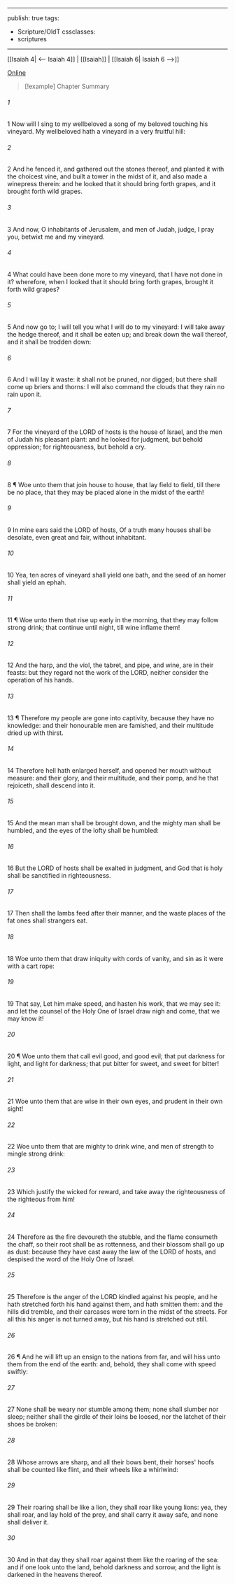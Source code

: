 

---
publish: true
tags:
  - Scripture/OldT
cssclasses:
  - scriptures
---
[[Isaiah 4| <-- Isaiah 4]] | [[Isaiah]] | [[Isaiah 6| Isaiah 6 -->]]

[Online](https://churchofjesuschrist.org/study/scriptures/ot/isa/5?lang=eng)

>[!example] Chapter Summary
>
###### 1
1 Now will I sing to my wellbeloved a song of my beloved touching his vineyard.  My wellbeloved hath a vineyard in a very fruitful hill:
###### 2
2 And he fenced it, and gathered out the stones thereof, and planted it with the choicest vine, and built a tower in the midst of it, and also made a winepress therein: and he looked that it should bring forth grapes, and it brought forth wild grapes.
###### 3
3 And now, O inhabitants of Jerusalem, and men of Judah, judge, I pray you, betwixt me and my vineyard.
###### 4
4 What could have been done more to my vineyard, that I have not done in it?  wherefore, when I looked that it should bring forth grapes, brought it forth wild grapes?
###### 5
5 And now go to; I will tell you what I will do to my vineyard: I will take away the hedge thereof, and it shall be eaten up; and break down the wall thereof, and it shall be trodden down:
###### 6
6 And I will lay it waste: it shall not be pruned, nor digged; but there shall come up briers and thorns: I will also command the clouds that they rain no rain upon it.
###### 7
7 For the vineyard of the LORD of hosts is the house of Israel, and the men of Judah his pleasant plant: and he looked for judgment, but behold oppression; for righteousness, but behold a cry.
###### 8
8 ¶ Woe unto them that join house to house, that lay field to field, till there be no place, that they may be placed alone in the midst of the earth!
###### 9
9 In mine ears said the LORD of hosts, Of a truth many houses shall be desolate, even great and fair, without inhabitant.
###### 10
10 Yea, ten acres of vineyard shall yield one bath, and the seed of an homer shall yield an ephah.
###### 11
11 ¶ Woe unto them that rise up early in the morning, that they may follow strong drink; that continue until night, till wine inflame them!
###### 12
12 And the harp, and the viol, the tabret, and pipe, and wine, are in their feasts: but they regard not the work of the LORD, neither consider the operation of his hands.
###### 13
13 ¶ Therefore my people are gone into captivity, because they have no knowledge: and their honourable men are famished, and their multitude dried up with thirst.
###### 14
14 Therefore hell hath enlarged herself, and opened her mouth without measure: and their glory, and their multitude, and their pomp, and he that rejoiceth, shall descend into it.
###### 15
15 And the mean man shall be brought down, and the mighty man shall be humbled, and the eyes of the lofty shall be humbled:
###### 16
16 But the LORD of hosts shall be exalted in judgment, and God that is holy shall be sanctified in righteousness.
###### 17
17 Then shall the lambs feed after their manner, and the waste places of the fat ones shall strangers eat.
###### 18
18 Woe unto them that draw iniquity with cords of vanity, and sin as it were with a cart rope:
###### 19
19 That say, Let him make speed, and hasten his work, that we may see it: and let the counsel of the Holy One of Israel draw nigh and come, that we may know it!
###### 20
20 ¶ Woe unto them that call evil good, and good evil; that put darkness for light, and light for darkness; that put bitter for sweet, and sweet for bitter!
###### 21
21 Woe unto them that are wise in their own eyes, and prudent in their own sight!
###### 22
22 Woe unto them that are mighty to drink wine, and men of strength to mingle strong drink:
###### 23
23 Which justify the wicked for reward, and take away the righteousness of the righteous from him!
###### 24
24 Therefore as the fire devoureth the stubble, and the flame consumeth the chaff, so their root shall be as rottenness, and their blossom shall go up as dust: because they have cast away the law of the LORD of hosts, and despised the word of the Holy One of Israel.
###### 25
25 Therefore is the anger of the LORD kindled against his people, and he hath stretched forth his hand against them, and hath smitten them: and the hills did tremble, and their carcases were torn in the midst of the streets.  For all this his anger is not turned away, but his hand is stretched out still.
###### 26
26 ¶ And he will lift up an ensign to the nations from far, and will hiss unto them from the end of the earth: and, behold, they shall come with speed swiftly:
###### 27
27 None shall be weary nor stumble among them; none shall slumber nor sleep; neither shall the girdle of their loins be loosed, nor the latchet of their shoes be broken:
###### 28
28 Whose arrows are sharp, and all their bows bent, their horses' hoofs shall be counted like flint, and their wheels like a whirlwind:
###### 29
29 Their roaring shall be like a lion, they shall roar like young lions: yea, they shall roar, and lay hold of the prey, and shall carry it away safe, and none shall deliver it.
###### 30
30 And in that day they shall roar against them like the roaring of the sea: and if one look unto the land, behold darkness and sorrow, and the light is darkened in the heavens thereof.



